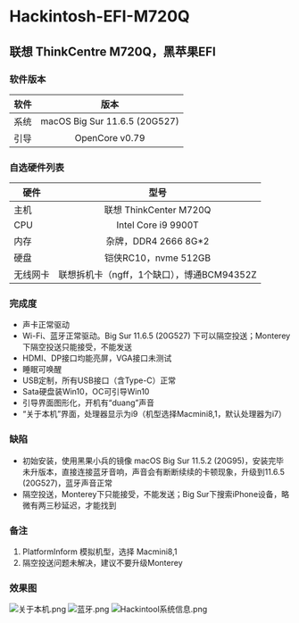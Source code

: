 # Hackintosh-EFI-M720Q
## 联想 ThinkCentre M720Q，黑苹果EFI

### 软件版本
| 软件 | 版本 |
| --- | :--: |
| 系统 | macOS Big Sur 11.6.5 (20G527) |
| 引导 | OpenCore v0.79 |

### 自选硬件列表
|   硬件    |   型号  |
| -------- | :----: |
| 主机 | 联想 ThinkCenter M720Q |
| CPU | Intel Core i9 9900T |
| 内存 | 杂牌，DDR4 2666 8G*2 |
| 硬盘 | 铠侠RC10，nvme 512GB |
| 无线网卡 | 联想拆机卡（ngff，1个缺口），博通BCM94352Z |

### 完成度
+ 声卡正常驱动
+ Wi-Fi、蓝牙正常驱动。Big Sur 11.6.5 (20G527) 下可以隔空投送；Monterey下隔空投送只能接受，不能发送
+ HDMI、DP接口均能亮屏，VGA接口未测试
+ 睡眠可唤醒
+ USB定制，所有USB接口（含Type-C）正常
+ Sata硬盘装Win10，OC可引导Win10
+ 引导界面图形化，开机有“duang”声音
+ “关于本机”界面，处理器显示为i9（机型选择Macmini8,1，默认处理器为i7）

### 缺陷
+ 初始安装，使用黑果小兵的镜像 macOS Big Sur 11.5.2 (20G95)，安装完毕未升版本，直接连接蓝牙音响，声音会有断断续续的卡顿现象，升级到11.6.5 (20G527)，蓝牙声音正常
+ 隔空投送，Monterey下只能接受，不能发送；Big Sur下搜索iPhone设备，略微有两三秒延迟，才能找到

### 备注
1. PlatformInform 模拟机型，选择 Macmini8,1
2. 隔空投送问题未解决，建议不要升级Monterey

### 效果图
![关于本机.png](https://github.com/demon3434/Hackintosh-EFI-M720Q/blob/main/OpenCore%20v0.79%20%26%20macOS%20Big%20Sur%2011.6.5%20(20G527)/1.%E5%85%B3%E4%BA%8E%E6%9C%AC%E6%9C%BA.png "关于本机")
![蓝牙.png](https://github.com/demon3434/Hackintosh-EFI-M720Q/blob/main/OpenCore%20v0.79%20%26%20macOS%20Big%20Sur%2011.6.5%20(20G527)/2.%E8%93%9D%E7%89%99.png "蓝牙")
![Hackintool系统信息.png](https://github.com/demon3434/Hackintosh-EFI-M720Q/blob/main/OpenCore%20v0.79%20%26%20macOS%20Big%20Sur%2011.6.5%20(20G527)/3.Hackintool%E7%B3%BB%E7%BB%9F%E4%BF%A1%E6%81%AF.png "Hackintool系统信息")
